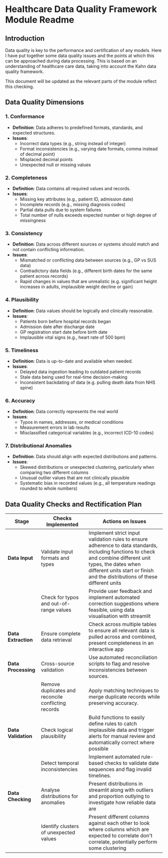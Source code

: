 # Healthcare Data Quality Framework Module Readme

## Introduction
Data quality is key to the performance and certification of any models. Here I have put together some data quality issues and the points at which this can be approached during data processing. This is based on an understanding of healthcare care data, taking into account the Kahn data quality framework. 

This document will be updated as the relevant parts of the module reflect this checking.

## Data Quality Dimensions
### 1. Conformance
- **Definition**: Data adheres to predefined formats, standards, and expected structures.
- **Issues**:
  - Incorrect data types (e.g., string instead of integer)
  - Format inconsistencies (e.g., varying date formats, comma instead of decimal point)
  - Misplaced decimal points
  - Unexpected null or missing values

### 2. Completeness
- **Definition**: Data contains all required values and records.
- **Issues**:
  - Missing key attributes (e.g., patient ID, admission date)
  - Incomplete records (e.g., missing diagnosis codes)
  - Partial data pulls due to system failures
  - Total number of nulls exceeds expected number or high degree of missingness

### 3. Consistency
- **Definition**: Data across different sources or systems should match and not contain conflicting information.
- **Issues**:
  - Mismatched or conflicting data between sources (e.g., GP vs SUS data)
  - Contradictory data fields (e.g., different birth dates for the same patient across records)
  - Rapid changes in values that are unrealistic (e.g. significant height increases in adults, implausible weight decline or gain)

### 4. Plausibility
- **Definition**: Data values should be logically and clinically reasonable.
- **Issues**:
  - Patients born before hospital records began
  - Admission date after discharge date
  - GP registration start date before birth date
  - Implausible vital signs (e.g., heart rate of 500 bpm)

### 5. Timeliness
- **Definition**: Data is up-to-date and available when needed.
- **Issues**:
  - Delayed data ingestion leading to outdated patient records
  - Stale data being used for real-time decision-making
  - Inconsistent backdating of data (e.g. pulling death data from NHS spine)

### 6. Accuracy
- **Definition**: Data correctly represents the real world
- **Issues**:
  - Typos in names, addresses, or medical conditions
  - Measurement errors in lab results
  - Misclassified categorical variables (e.g., incorrect ICD-10 codes)

### 7. Distributional Anomalies
- **Definition**: Data should align with expected distributions and patterns.
- **Issues**:
  - Skewed distributions or unexpected clustering, particularly when comparing two different columns
  - Unusual outlier values that are not clinically plausible
  - Systematic bias in recorded values (e.g., all temperature readings rounded to whole numbers)

## Data Quality Checks and Rectification Plan
| **Stage**             | **Checks Implemented** | **Actions on Issues** |
|-----------------------|-------------------|-------------------|
| **Data Input**        | Validate input formats and types | Implement strict input validation rules to ensure adherence to data standards, including functions to check and combine different unit types, the dates when different units start or finish and the distributions of these different units|
|                       | Check for typos and out-of-range values | Provide user feedback and implement automated correction suggestions where feasible, using data visualisation with streamlit|
| **Data Extraction**   | Ensure complete data retrieval | Check across multiple tables to ensure all relevant data is pulled across and combined, present completeness in an interactive app |
| **Data Processing**   | Cross-source validation | Use automated reconciliation scripts to flag and resolve inconsistencies between sources. |
|                       | Remove duplicates and reconcile conflicting records | Apply matching techniques to merge duplicate records while preserving accuracy. |
| **Data Validation**   | Check logical plausibility | Build functions to easily define rules to catch implausible data and trigger alerts for manual review and automatically correct where possible |
|                       | Detect temporal inconsistencies | Implement automated rule-based checks to validate date sequences and flag invalid timelines. |
| **Data Checking**     | Analyse distributions for anomalies | Present distributions in streamlit along with outliers and proportion outlying to investigate how reliable data are |
|                       | Identify clusters of unexpected values | Present different columns against each other to look where columns which are expected to correlate don't correlate, potentially perform some clustering |

